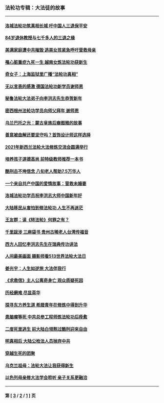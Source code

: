 ### 法轮功专辑：大法徒的故事
---
#### [洛城法轮功筑真相长城 吁中国人三退保平安](../../pages/nf1147481/n13892471.md?04270430) 
#### [84岁退休教授与七千多人的三退之缘](../../pages/nf1147481/n13796650.md?04270430) 
#### [美满家庭遭中共摧毁 逃美女孩紧急呼吁营救母亲](../../pages/nf1147481/n13792859.md?04270430) 
#### [罹心脏重症九死一生 越南女炼法轮功获新生](../../pages/nf1147481/n13732766.md?04270430) 
#### [奇女子：上海监狱里广播“法轮功真相”](../../pages/nf1147481/n13726443.md?04270430) 
#### [无以言表的感激 德国法轮功新学员谢师恩](../../pages/nf1147481/n13543790.md?04270430) 
#### [秘鲁法轮大法弟子向李洪志先生恭贺新年](../../pages/nf1147481/n13540182.md?04270430) 
#### [密西根州法轮功学员向师父拜年 谢师恩](../../pages/nf1147481/n13538183.md?04270430) 
#### [乌兰巴托之光：蒙古皇族后裔图雅的故事](../../pages/nf1147481/n13155759.md?04270430) 
#### [善意被曲解还要坚守吗？首饰设计师这样选择](../../pages/nf1147481/n13077575.md?04270430) 
#### [2021年新西兰法轮大法修炼交流会圆满举行](../../pages/nf1147481/n13033149.md?04270430) 
#### [培养孩子道德高尚 前特级教师推荐一本书](../../pages/nf1147481/n12938640.md?04270430) 
#### [酷刑击不垮信念 八旬老人帮助7.5万华人](../../pages/nf1147481/n12880712.md?04270430) 
#### [一个来自共产中国的爱情故事：营救未婚妻](../../pages/nf1147481/n12778386.md?04270430) 
#### [洛城法轮功学员祝李洪志大师中国新年好](../../pages/nf1147481/n12724685.md?04270430) 
#### [大陆移民从害怕到修法轮功 人生不再迷茫](../../pages/nf1147481/n12414325.md?04270430) 
#### [王友群：读《转法轮》何罪之有？](../../pages/nf1147481/n12408647.md?04270430) 
#### [千里跋涉 三麻袋书 贵州古稀老人台湾传福音](../../pages/nf1147481/n12198750.md?04270430) 
#### [西方人回忆李洪志先生在瑞典传功讲法](../../pages/nf1147481/n12099607.md?04270430) 
#### [人间最美画面 摄影师看513世界法轮大法日](../../pages/nf1147481/n12094118.md?04270430) 
#### [姜光宇：人生如逆旅 大法伴我行](../../pages/nf1147481/n12088664.md?04270430) 
#### [《求救信》主人公离奇身亡 观众质疑死因](../../pages/nf1147481/n11845215.md?04270430) 
#### [历经磨难 尽显英华](../../pages/nf1147481/n11723297.md?04270430) 
#### [探寻东方养生道 希腊青年在修炼中得到升华](../../pages/nf1147481/n11494502.md?04270430) 
#### [患脑瘤等死 中共总参工程师炼法轮功后痊愈](../../pages/nf1147481/n11466682.md?04270430) 
#### [二度死里逃生 前大陆白领熬过酷刑迎来自由](../../pages/nf1147481/n11368594.md?04270430) 
#### [明真相后 大陆公检法人员抛弃中共](../../pages/nf1147481/n11358618.md?04270430) 
#### [穿越生死的团聚](../../pages/nf1147481/n11258922.md?04270430) 
#### [乌克兰祖母：法轮大法让我获得新生](../../pages/nf1147481/n11269457.md?04270430) 
#### [以色列母亲修大法学会聆听 亲子关系更融洽](../../pages/nf1147481/n11268195.md?04270430) 

---
#### 第 [ [3](./3.md?04270430) / [2](./2.md?04270430) / [1](./1.md?04270430) ] 页
